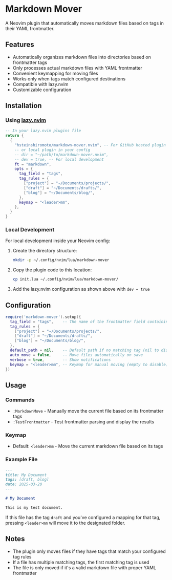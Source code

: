 # Markdown Mover

A Neovim plugin that automatically moves markdown files based on tags in their YAML frontmatter.

## Features

- Automatically organizes markdown files into directories based on frontmatter tags
- Only processes actual markdown files with YAML frontmatter
- Convenient keymapping for moving files
- Works only when tags match configured destinations
- Compatible with lazy.nvim
- Customizable configuration

## Installation

### Using [lazy.nvim](https://github.com/folke/lazy.nvim)

```lua
-- In your lazy.nvim plugins file
return {
  {
    "hsteinshiromoto/markdown-mover.nvim", -- For GitHub hosted plugin
    -- or local plugin in your config
    -- dir = "~/path/to/markdown-mover.nvim",
    -- dev = true, -- For local development
    ft = "markdown",
    opts = {
      tag_field = "tags",
      tag_rules = {
        ["project"] = "~/Documents/projects/",
        ["draft"] = "~/Documents/drafts/",
        ["blog"] = "~/Documents/blog/",
      },
      keymap = "<leader>mm",
    },
  }
}
```

### Local Development

For local development inside your Neovim config:

1. Create the directory structure:
   ```bash
   mkdir -p ~/.config/nvim/lua/markdown-mover
   ```

2. Copy the plugin code to this location:
   ```bash
   cp init.lua ~/.config/nvim/lua/markdown-mover/
   ```

3. Add the lazy.nvim configuration as shown above with `dev = true`

## Configuration

```lua
require('markdown-mover').setup({
  tag_field = "tags",    -- The name of the frontmatter field containing tags
  tag_rules = {
    ["project"] = "~/Documents/projects/",
    ["draft"] = "~/Documents/drafts/",
    ["blog"] = "~/Documents/blog/",
  },
  default_path = nil,    -- Default path if no matching tag (nil to disable)
  auto_move = false,     -- Move files automatically on save
  verbose = true,        -- Show notifications
  keymap = "<leader>mm", -- Keymap for manual moving (empty to disable)
})
```

## Usage

### Commands

- `:MarkdownMove` - Manually move the current file based on its frontmatter tags
- `:TestFrontmatter` - Test frontmatter parsing and display the results

### Keymap

- Default: `<leader>mm` - Move the current markdown file based on its tags

### Example File

```markdown
---
title: My Document
tags: [draft, blog]
date: 2025-03-20
---

# My Document

This is my test document.
```

If this file has the tag `draft` and you've configured a mapping for that tag, pressing `<leader>mm` will move it to the designated folder.

## Notes

- The plugin only moves files if they have tags that match your configured tag rules
- If a file has multiple matching tags, the first matching tag is used
- The file is only moved if it's a valid markdown file with proper YAML frontmatter
